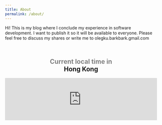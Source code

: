 ```yaml
---
title: About
permalink: /about/
---
```


<p class="lead">Hi! This is my blog where I conclude my experience in software development. I want to publish it so it will be available to everyone. Please feel free to discuss my shares or write me to olegku.barkbark.gmail.com</p>

<div style="text-align:center;padding:1em 0;"> <h2><a style="text-decoration:none;" href="https://www.zeitverschiebung.net/en/country/hk"><span style="color:gray;">Current local time in</span><br />Hong Kong</a></h2> <iframe src="https://www.zeitverschiebung.net/clock-widget-iframe-v2?language=en&size=large&timezone=Asia%2FHong_Kong" width="100%" height="140" frameborder="0" seamless></iframe> </div>
